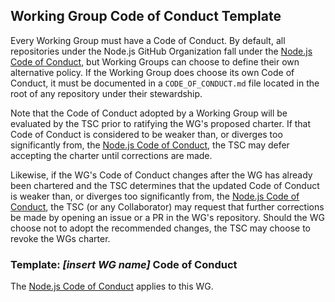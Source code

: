 ## Working Group Code of Conduct Template

Every Working Group must have a Code of Conduct. By default,
all repositories under the Node.js GitHub Organization fall under
the [Node.js Code of Conduct][], but Working Groups can choose to
define their own alternative policy. If the Working Group does choose
its own Code of Conduct, it must be documented in a `CODE_OF_CONDUCT.md`
file located in the root of any repository under their stewardship.

Note that the Code of Conduct adopted by a Working Group will be evaluated
by the TSC prior to ratifying the WG's proposed charter. If that Code of
Conduct is considered to be weaker than, or diverges too significantly from,
the [Node.js Code of Conduct][], the TSC may defer accepting the charter until
corrections are made.

Likewise, if the WG's Code of Conduct changes after the WG has already been
chartered and the TSC determines that the updated Code of Conduct is weaker
than, or diverges too significantly from, the [Node.js Code of Conduct][], the
TSC (or any Collaborator) may request that further corrections be made by
opening an issue or a PR in the WG's repository. Should the WG choose not to
adopt the recommended changes, the TSC may choose to revoke the WGs charter.

### Template: *\[insert WG name\]* Code of Conduct

The [Node.js Code of Conduct][] applies to this WG.

[Node.js Code of Conduct]: https://github.com/nodejs/admin/blob/master/CODE_OF_CONDUCT.md
